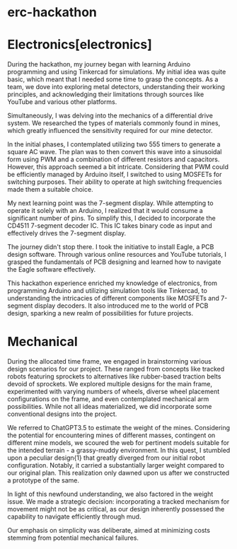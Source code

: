 # erc-hackathon

# Electronics[electronics]

During the hackathon, my journey began with learning Arduino programming and using Tinkercad for simulations. My initial idea was quite basic, which meant that I needed some time to grasp the concepts. As a team, we dove into exploring metal detectors, understanding their working principles, and acknowledging their limitations through sources like YouTube and various other platforms.

Simultaneously, I was delving into the mechanics of a differential drive system. We researched the types of materials commonly found in mines, which greatly influenced the sensitivity required for our mine detector.

In the initial phases, I contemplated utilizing two 555 timers to generate a square AC wave. The plan was to then convert this wave into a sinusoidal form using PWM and a combination of different resistors and capacitors. However, this approach seemed a bit intricate. Considering that PWM could be efficiently managed by Arduino itself, I switched to using MOSFETs for switching purposes. Their ability to operate at high switching frequencies made them a suitable choice.

My next learning point was the 7-segment display. While attempting to operate it solely with an Arduino, I realized that it would consume a significant number of pins. To simplify this, I decided to incorporate the CD4511 7-segment decoder IC. This IC takes binary code as input and effectively drives the 7-segment display.

The journey didn't stop there. I took the initiative to install Eagle, a PCB design software. Through various online resources and YouTube tutorials, I grasped the fundamentals of PCB designing and learned how to navigate the Eagle software effectively.

This hackathon experience enriched my knowledge of electronics, from programming Arduino and utilizing simulation tools like Tinkercad, to understanding the intricacies of different components like MOSFETs and 7-segment display decoders. It also introduced me to the world of PCB design, sparking a new realm of possibilities for future projects.


# Mechanical

During the allocated time frame, we engaged in brainstorming various design scenarios for our project. These ranged from concepts like tracked robots featuring sprockets to alternatives like rubber-based traction belts devoid of sprockets. We explored multiple designs for the main frame, experimented with varying numbers of wheels, diverse wheel placement configurations on the frame, and even contemplated mechanical arm possibilities. While not all ideas materialized, we did incorporate some conventional designs into the project.

We referred to ChatGPT3.5 to estimate the weight of the mines. Considering the potential for encountering mines of different masses, contingent on different mine models, we scoured the web for pertinent models suitable for the intended terrain - a grassy-muddy environment. In this quest, I stumbled upon a peculiar design{1} that greatly diverged from our initial robot configuration. Notably, it carried a substantially larger weight compared to our original plan. This realization only dawned upon us after we constructed a prototype of the same.

In light of this newfound understanding, we also factored in the weight issue. We made a strategic decision: incorporating a tracked mechanism for movement might not be as critical, as our design inherently possessed the capability to navigate efficiently through mud.

Our emphasis on simplicity was deliberate, aimed at minimizing costs stemming from potential mechanical failures.


